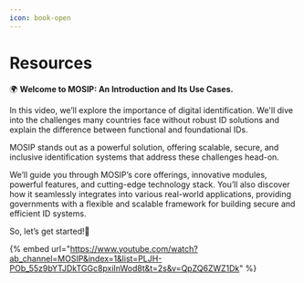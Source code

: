 ```yaml
---
icon: book-open
---
```


# Resources

🌍 **Welcome to MOSIP: An Introduction and Its Use Cases.**

In this video, we’ll explore the importance of digital identification. We'll dive into the challenges many countries face without robust ID solutions and explain the difference between functional and foundational IDs.

MOSIP stands out as a powerful solution, offering scalable, secure, and inclusive identification systems that address these challenges head-on.

We’ll guide you through MOSIP’s core offerings, innovative modules, powerful features, and cutting-edge technology stack. You’ll also discover how it seamlessly integrates into various real-world applications, providing governments with a flexible and scalable framework for building secure and efficient ID systems.

So, let’s get started!🚀

{% embed url="https://www.youtube.com/watch?ab_channel=MOSIP&index=1&list=PLJH-POb_55z9bYTJDkTGGc8pxiInWod8t&t=2s&v=QpZQ6ZWZ1Dk" %}
